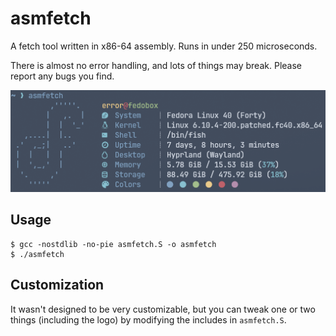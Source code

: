 # asmfetch

A fetch tool written in x86-64 assembly. Runs in under 250 microseconds.

There is almost no error handling, and lots of things may break.
Please report any bugs you find.

![Preview](/asmfetch.png)

## Usage

```
$ gcc -nostdlib -no-pie asmfetch.S -o asmfetch
$ ./asmfetch
```

## Customization

It wasn't designed to be very customizable, but you can tweak one or two things
(including the logo) by modifying the includes in `asmfetch.S`.
